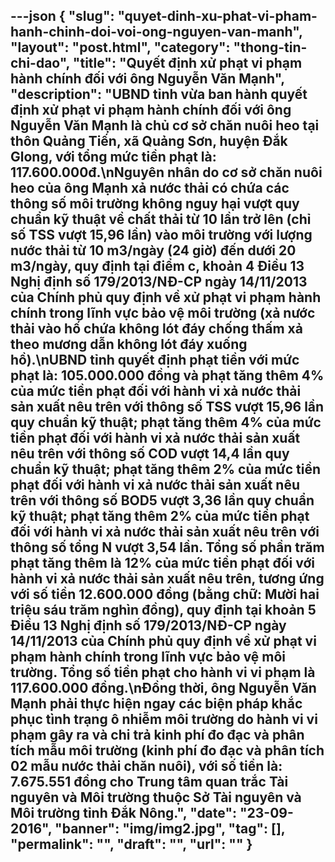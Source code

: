 ---json
{
    "slug": "quyet-dinh-xu-phat-vi-pham-hanh-chinh-doi-voi-ong-nguyen-van-manh",
    "layout": "post.html",
    "category": "thong-tin-chi-dao",
    "title": "Quyết định xử phạt vi phạm hành chính đối với ông Nguyễn Văn Mạnh",
    "description": "UBND tỉnh vừa ban hành quyết định xử phạt vi phạm hành chính đối với ông Nguyễn Văn Mạnh là chủ cơ sở chăn nuôi heo tại thôn Quảng Tiến, xã Quảng Sơn, huyện Đắk Glong, với tổng mức tiền phạt là: 117.600.000đ.\nNguyên nhân do cơ sở chăn nuôi heo của ông Mạnh xả nước thải có chứa các thông số môi trường không nguy hại vượt quy chuẩn kỹ thuật về chất thải từ 10 lần trở lên (chỉ số TSS vượt 15,96 lần) vào môi trường với lượng nước thải từ 10 m3/ngày (24 giờ) đến dưới 20 m3/ngày, quy định tại điểm c, khoản 4 Điều 13 Nghị định số 179/2013/NĐ-CP ngày 14/11/2013 của Chính phủ quy định về xử phạt vi phạm hành chính trong lĩnh vực bảo vệ môi trường (xả nước thải vào hố chứa không lót đáy chống thấm xả theo mương dẫn không lót đáy xuống hồ).\nUBND tỉnh quyết định phạt tiền với mức phạt là: 105.000.000 đồng và phạt tăng thêm 4% của mức tiền phạt đối với hành vi xả nước thải sản xuất nêu trên với thông số TSS vượt 15,96 lần quy chuẩn kỹ thuật; phạt tăng thêm 4% của mức tiền phạt đối với hành vi xả nước thải sản xuất nêu trên với thông số COD vượt 14,4 lần quy chuẩn kỹ thuật; phạt tăng thêm 2% của mức tiền phạt đối với hành vi xả nước thải sản xuất nêu trên với thông số BOD5 vượt 3,36 lần quy chuẩn kỹ thuật; phạt tăng thêm 2% của mức tiền phạt đối với hành vi xả nước thải sản xuất nêu trên với thông số tổng N vượt 3,54 lần. Tổng số phần trăm phạt tăng thêm là 12% của mức tiền phạt đối với hành vi xả nước thải sản xuất nêu trên, tương ứng với số tiền 12.600.000 đồng (bằng chữ: Mười hai triệu sáu trăm nghìn đồng), quy định tại khoản 5 Điều 13 Nghị định số 179/2013/NĐ-CP ngày 14/11/2013 của Chính phủ quy định về xử phạt vi phạm hành chính trong lĩnh vực bảo vệ môi trường. Tổng số tiền phạt cho hành vi vi phạm là 117.600.000 đồng.\nĐồng thời, ông Nguyễn Văn Mạnh phải thực hiện ngay các biện pháp khắc phục tình trạng ô nhiễm môi trường do hành vi vi phạm gây ra và chi trả kinh phí đo đạc và phân tích mẫu môi trường (kinh phí đo đạc và phân tích 02 mẫu nước thải chăn nuôi), với số tiền là: 7.675.551 đồng cho Trung tâm quan trắc Tài nguyên và Môi trường thuộc Sở Tài nguyên và Môi trường tỉnh Đắk Nông.",
    "date": "23-09-2016",
    "banner": "img/img2.jpg",
    "tag": [],
    "permalink": "",
    "draft": "",
    "url": ""
}
---
